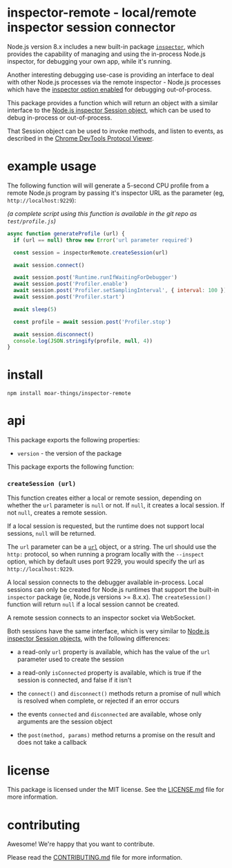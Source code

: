 inspector-remote - local/remote inspector session connector
================================================================================

Node.js version 8.x includes a new built-in package [`inspector`][node inspector],
which provides the capability of managing and using the in-process Node.js
inspector, for debugging your own app, while it's running.

Another interesting debugging use-case is providing an interface to deal with
other Node.js processes via the remote inspector - Node.js processes which have
the [inspector option enabled][node inspector cli options] for debugging
out-of-process.

This package provides a function which will return an object with a similar
interface to the
[Node.js inspector Session object][inspector.session], which can be used to
debug in-process or out-of-process.

That Session object can be used to invoke methods, and listen to events,
as described in the [Chrome DevTools Protocol Viewer][cdt-protocol-viewer].

[node inspector]: https://nodejs.org/dist/latest-v10.x/docs/api/inspector.html
[node inspector cli options]: https://nodejs.org/dist/latest-v10.x/docs/api/cli.html#cli_inspect_host_port
[inspector.session]: https://nodejs.org/dist/latest-v10.x/docs/api/inspector.html#inspector_constructor_new_inspector_session
[cdt-protocol-viewer]: https://chromedevtools.github.io/devtools-protocol/v8/


example usage
================================================================================

The following function will will generate a 5-second CPU profile from a
remote Node.js program by passing it's inspector URL as the parameter (eg, `http://localhost:9229`):

_(a complete script using this function is available in the git repo as `test/profile.js`)_

```js
async function generateProfile (url) {
  if (url == null) throw new Error('url parameter required')

  const session = inspectorRemote.createSession(url)

  await session.connect()

  await session.post('Runtime.runIfWaitingForDebugger')
  await session.post('Profiler.enable')
  await session.post('Profiler.setSamplingInterval', { interval: 100 })
  await session.post('Profiler.start')

  await sleep(5)

  const profile = await session.post('Profiler.stop')

  await session.disconnect()
  console.log(JSON.stringify(profile, null, 4))
}
```


install
================================================================================

    npm install moar-things/inspector-remote


api
================================================================================

This package exports the following properties:

* `version` - the version of the package

This package exports the following function:

### `createSession (url)`

This function creates either a local or remote session, depending on whether
the `url` parameter is `null` or not.  If `null`, it creates a local session.
If not `null`, creates a remote session.

If a local session is requested, but the runtime does not support local sessions,
`null` will be returned.

The `url` parameter can be a [`url`][url] object, or a string.  The
url should use the `http:` protocol, so when running a program locally
with the `--inspect` option, which by default uses port 9229, you would
specify the url as `http://localhost:9229`.

A local session connects to the debugger available in-process.  Local
sessions can only be created for Node.js runtimes that support the built-in
`inspector` package (ie, Node.js versions >= 8.x.x). The `createSession()`
function will return `null` if a local session cannot be created.

A remote session connects to an inspector socket via WebSocket.

Both sessions have the same interface, which is very similar to
[Node.js inspector Session objects][inspector.session], with the following
differences:

* a read-only `url` property is available, which has the value of the `url`
  parameter used to create the session

* a read-only `isConnected` property is available, which is true if the session
  is connected, and false if it isn't

* the `connect()` and `disconnect()` methods return a promise of null which is
  resolved when complete, or rejected if an error occurs

* the events `connected` and `disconnected` are available, whose only arguments
  are the session object

* the `post(method, params)` method returns a promise on the result and does
  not take a callback

[url]: https://nodejs.org/dist/latest-v6.x/docs/api/url.html
[url.parse]: https://nodejs.org/dist/latest-v6.x/docs/api/url.html#url_url_parse_urlstring_parsequerystring_slashesdenotehost


license
================================================================================

This package is licensed under the MIT license.  See the
[LICENSE.md](LICENSE.md) file for more information.


contributing
================================================================================

Awesome!  We're happy that you want to contribute.

Please read the [CONTRIBUTING.md](CONTRIBUTING.md) file for more information.
